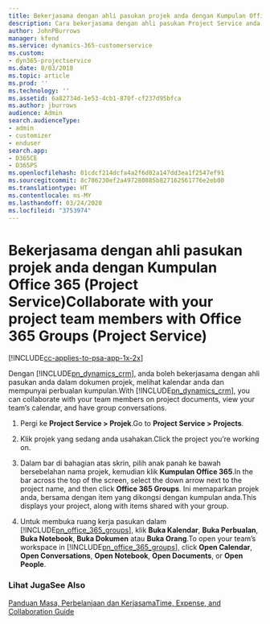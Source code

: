 ```yaml
---
title: Bekerjasama dengan ahli pasukan projek anda dengan Kumpulan Office 365
description: Cara bekerjasama dengan ahli pasukan Project Service anda melalui Kumpulan Office 365
author: JohnPBurrows
manager: kfend
ms.service: dynamics-365-customerservice
ms.custom:
- dyn365-projectservice
ms.date: 8/03/2018
ms.topic: article
ms.prod: ''
ms.technology: ''
ms.assetid: 6a82734d-1e53-4cb1-870f-cf237d95bfca
ms.author: jburrows
audience: Admin
search.audienceType:
- admin
- customizer
- enduser
search.app:
- D365CE
- D365PS
ms.openlocfilehash: 01cdcf214dcfa4a2f6d02a147dd3ea1f2547ef91
ms.sourcegitcommit: 8c786230ef2a497280885b827162561776e2eb00
ms.translationtype: HT
ms.contentlocale: ms-MY
ms.lasthandoff: 03/24/2020
ms.locfileid: "3753974"
---
```

# <a name="collaborate-with-your-project-team-members-with-office-365-groups-project-service"></a><span data-ttu-id="656e9-103">Bekerjasama dengan ahli pasukan projek anda dengan Kumpulan Office 365 (Project Service)</span><span class="sxs-lookup"><span data-stu-id="656e9-103">Collaborate with your project team members with Office 365 Groups (Project Service)</span></span>

[!INCLUDE[cc-applies-to-psa-app-1x-2x](../includes/cc-applies-to-psa-app-1x-2x.md)]

<span data-ttu-id="656e9-104">Dengan [!INCLUDE[pn_dynamics_crm](../includes/pn-dynamics-crm.md)], anda boleh bekerjasama dengan ahli pasukan anda dalam dokumen projek, melihat kalendar anda dan mempunyai perbualan kumpulan.</span><span class="sxs-lookup"><span data-stu-id="656e9-104">With [!INCLUDE[pn_dynamics_crm](../includes/pn-dynamics-crm.md)], you can collaborate with your team members on project documents, view your team’s calendar, and have group conversations.</span></span>  
  
1. <span data-ttu-id="656e9-105">Pergi ke **Project Service > Projek**.</span><span class="sxs-lookup"><span data-stu-id="656e9-105">Go to **Project Service > Projects**.</span></span>  
  
2. <span data-ttu-id="656e9-106">Klik projek yang sedang anda usahakan.</span><span class="sxs-lookup"><span data-stu-id="656e9-106">Click the project you’re working on.</span></span>  
  
3. <span data-ttu-id="656e9-107">Dalam bar di bahagian atas skrin, pilih anak panah ke  bawah bersebelahan nama projek, kemudian klik **Kumpulan Office 365**.</span><span class="sxs-lookup"><span data-stu-id="656e9-107">In the bar across the top of the screen, select the down arrow next to the project name, and then click **Office 365 Groups**.</span></span> <span data-ttu-id="656e9-108">Ini memaparkan projek anda, bersama dengan item yang dikongsi dengan kumpulan anda.</span><span class="sxs-lookup"><span data-stu-id="656e9-108">This displays your project, along with items shared with your group.</span></span>  
  
4. <span data-ttu-id="656e9-109">Untuk membuka ruang kerja pasukan dalam [!INCLUDE[pn_office_365_groups](../includes/pn-office-365-groups.md)], klik **Buka Kalendar**, **Buka Perbualan**, **Buka Notebook**, **Buka Dokumen** atau **Buka Orang**.</span><span class="sxs-lookup"><span data-stu-id="656e9-109">To open your team’s workspace in [!INCLUDE[pn_office_365_groups](../includes/pn-office-365-groups.md)], click **Open Calendar**, **Open Conversations**, **Open Notebook**, **Open Documents**, or **Open People**.</span></span>  
  
### <a name="see-also"></a><span data-ttu-id="656e9-110">Lihat Juga</span><span class="sxs-lookup"><span data-stu-id="656e9-110">See Also</span></span>  
 [<span data-ttu-id="656e9-111">Panduan Masa, Perbelanjaan dan Kerjasama</span><span class="sxs-lookup"><span data-stu-id="656e9-111">Time, Expense, and Collaboration Guide</span></span>](../project-service/time-expense-collaboration-guide.md)
